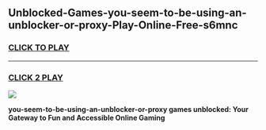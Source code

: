 
## Unblocked-Games-you-seem-to-be-using-an-unblocker-or-proxy-Play-Online-Free-s6mnc
<h3>
<a href="https://premium76.site?title=you-seem-to-be-using-an-unblocker-or-proxy&ref=26A">CLICK TO PLAY</a></h3>
<hr>

<h3>
<a href="https://premium76.site?title=you-seem-to-be-using-an-unblocker-or-proxy&ref=26A">CLICK 2 PLAY</a>
  
</h3>

<a href="https://premium76.site?title=you-seem-to-be-using-an-unblocker-or-proxy&ref=26A"><img src="https://clearcache.store/games.png"></a>


**you-seem-to-be-using-an-unblocker-or-proxy games unblocked: Your Gateway to Fun and Accessible Online Gaming**
